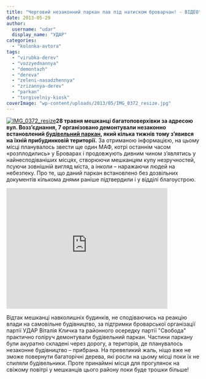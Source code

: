 ```yaml
---
title: "Черговий незаконний паркан пав під натиском броварчан! - ВІДЕО"
date: 2013-05-29
author: 
  username: "udar"
  display_name: "УДАР"
categories: 
  - "kolonka-avtora"
tags: 
  - "virubka-derev"
  - "vozzyednannya"
  - "demontazh"
  - "dereva"
  - "zeleni-nasadzhennya"
  - "zrizannya-derev"
  - "parkan"
  - "torgivelniy-kiosk"
coverImage: "wp-content/uploads/2013/05/IMG_0372_resize.jpg"
---
```


[![IMG_0372_resize](https://mpz.brovary.org/wp-content/uploads/2013/05/IMG_0372_resize.jpg)](https://mpz.brovary.org/wp-content/uploads/2013/05/IMG_0372_resize.jpg)**28 травня мешканці багатоповерхівки за адресою вул. Возз’єднання, 7 організовано демонтували незаконно встановлений [будівельний паркан](https://mpz.brovary.org/nevidomi-zrubali-kilka-derev-po-vul-vozz-yednannya-shhob-zbuduvati-na-yih-mistsi-apteku/), який кілька тижнів тому з’явився на їхній прибудинковій території.** За отриманою інформацією, на цьому місці планувалось звести ще один МАФ, котрі останнім часом «розплодились» у Броварах і продовжують дивним чином з’являтись у найнесподіваніших місцях, створюючи мешканцям купу незручностей, псуючи зовнішній вигляд міста, а інколи – наражаючи людей на небезпеку. Про те, що даний паркан встановлено без дозвільних документів кількома днями раніше підтвердили і у відділі благоустрою.

<iframe src="http://www.youtube.com/embed/qPacriIoq68" height="315" width="420" allowfullscreen frameborder="0"></iframe>

Відтак мешканці навколишніх будинків, не сподіваючись на реакцію влади на самовільне будівництво, за підтримки броварської організації партії УДАР Віталія Кличка та районного осередку партії "Свобода" практично голіруч демонтували будівельний паркан. Частини паркану були акуратно складені через дорогу, а територія, де планувалось незаконне будівництво – прибрана. На превеликий жаль, ніщо вже не зможе повернути багаторічні дерева, які росли на цьому місці поки їх не спиляли будівельники. Проте принаймні місця для прогулянок на свіжому повітрі у мешканців цього району поки буде трошки більше!
